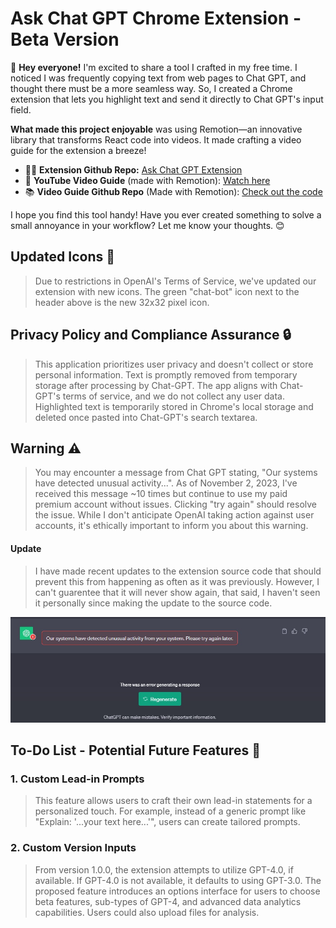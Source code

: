 # Ask Chat GPT Chrome Extension - Beta Version

🚀 **Hey everyone!** I'm excited to share a tool I crafted in my free time. I noticed I was frequently copying text from web pages to Chat GPT, and thought there must be a more seamless way. So, I created a Chrome extension that lets you highlight text and send it directly to Chat GPT's input field.

**What made this project enjoyable** was using Remotion—an innovative library that transforms React code into videos. It made crafting a video guide for the extension a breeze!

- 👩‍💻 **Extension Github Repo:** [Ask Chat GPT Extension](https://github.com/BrianARuff/ask-chat-gpt-extension)
- 🎥 **YouTube Video Guide** (made with Remotion): [Watch here](https://www.youtube.com/watch?v=I8HxHOAuylY)
- 📚 **Video Guide Github Repo** (Made with Remotion): [Check out the code](https://github.com/BrianARuff/ask-chat-gpt-extension-video)

I hope you find this tool handy! Have you ever created something to solve a small annoyance in your workflow? Let me know your thoughts. 😊

## Updated Icons 🔄

> Due to restrictions in OpenAI's Terms of Service, we've updated our extension with new icons. The green "chat-bot" icon next to the header above is the new 32x32 pixel icon.

## Privacy Policy and Compliance Assurance 🔒

> This application prioritizes user privacy and doesn't collect or store personal information. Text is promptly removed from temporary storage after processing by Chat-GPT. The app aligns with Chat-GPT's terms of service, and we do not collect any user data. Highlighted text is temporarily stored in Chrome's local storage and deleted once pasted into Chat-GPT's search textarea.

## Warning ⚠️

> You may encounter a message from Chat GPT stating, "Our systems have detected unusual activity...". As of November 2, 2023, I've received this message ~10 times but continue to use my paid premium account without issues. Clicking "try again" should resolve the issue. While I don't anticipate OpenAI taking action against user accounts, it's ethically important to inform you about this warning.

#### Update
> I have made recent updates to the extension source code that should prevent this from happening as often as it was previously. However, I can't guarentee that it will never show again, that said, I haven't seen it personally since making the update to the source code.

![OpenAI Unusual Activity Warning](frontend/images/detected-unusual-activity.jpg)

## To-Do List - Potential Future Features 📝

### 1. **Custom Lead-in Prompts**

> This feature allows users to craft their own lead-in statements for a personalized touch. For example, instead of a generic prompt like "Explain: '...your text here...'", users can create tailored prompts.

### 2. **Custom Version Inputs**

> From version 1.0.0, the extension attempts to utilize GPT-4.0, if available. If GPT-4.0 is not available, it defaults to using GPT-3.0. The proposed feature introduces an options interface for users to choose beta features, sub-types of GPT-4, and advanced data analytics capabilities. Users could also upload files for analysis.
